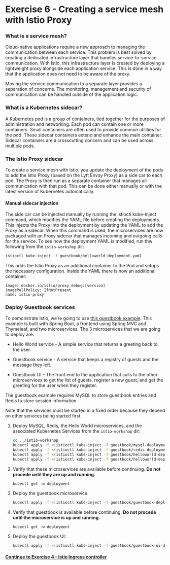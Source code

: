 # Exercise 6 - Creating a service mesh with Istio Proxy

### What is a service mesh?

Cloud-native applications require a new approach to managing the communication between each service. This problem is best solved by creating a dedicated infrastructure layer that handles service-to-service communication. With Istio, this infrastructure layer is created by deploying a lightweight proxy alongside each application service. This is done in a way that the application does not need to be aware of the proxy.

Moving the service communication to a separate layer provides a separation of concerns. The monitoring, management and security of communication can be handled outside of the application logic.

### What is a Kubernetes sidecar?

A Kubernetes pod is a group of containers, tied together for the purposes of administration and networking. Each pod can contain one or more containers.  Small containers are often used to provide common utilities for the pod. These sidecar containers extend and enhance the main container. Sidecar containers are a crosscutting concern and can be used across multiple pods.

### The Istio Proxy sidecar

To create a service mesh with Istio, you update the deployment of the pods to add the Istio Proxy (based on the Lyft Envoy Proxy) as a side car to each pod. The Proxy is then run as a separate container that manages all communication with that pod. This can be done either manually or with the latest version of Kubernetes automatically.

#### Manual sidecar injection

The side car can be injected manually by running the istioctl kube-inject command, which modifies the YAML file before creating the deployments. This injects the Proxy into the deployment by updating the YAML to add the Proxy as a sidecar. When this command is used, the microservices are now packaged with an Proxy sidecar that manages incoming and outgoing calls for the service. To see how the deployment YAML is modified, run thw following from the `istio-workshop` dir:

```sh
istioctl kube-inject -f guestbook/helloworld-deployment.yaml
```

This adds the Istio Proxy as an additional container to the Pod and setups the necessary configuration. Inside the YAML there is now an additional container:

```
image: docker.io/istio/proxy_debug:[version]
imagePullPolicy: IfNotPresent
name: istio-proxy
```

### Deploy Guestbook services

To demonstrate Istio, we’re going to use [this guestbook example](https://github.com/retroryan/spring-boot-docker). This example is built with Spring Boot, a frontend using Spring MVC and Thymeleaf, and two microservices. The 3 microservices that we are going to deploy are:

* Hello World service - A simple service that returns a greeting back to the user.

* Guestbook service - A service that keeps a registry of guests and the message they left.

* Guestbook UI - The front end to the application that calls to the other microservices to get the list of guests, register a new guest, and get the greeting for the user when they register.

The guestbook example requires MySQL to store guestbook entries and Redis to store session information.

Note that the services must be started in a fixed order because they depend on other services being started first.

1. Deploy MySQL, Redis, the Hello World microservices, and the associated Kubernetes Services from the `istio-workshop` dir:

    ```sh
    cd ../istio-workshop
    kubectl apply -f <(istioctl kube-inject -f guestbook/mysql-deployment.yaml) -f guestbook/mysql-service.yaml
    kubectl apply -f <(istioctl kube-inject -f guestbook/redis-deployment.yaml) -f guestbook/redis-service.yaml
    kubectl apply -f <(istioctl kube-inject -f guestbook/helloworld-deployment.yaml) -f guestbook/helloworld-service.yaml
    kubectl apply -f <(istioctl kube-inject -f guestbook/helloworld-deployment-v2.yaml)
    ```

2. Verify that these microservices are available before continuing. **Do not procede until they are up and running.** 

    ```
    kubectl get -w deployment
    ```
    
3. Deploy the guestbook microservice.

    ```sh
    kubectl apply -f <(istioctl kube-inject -f guestbook/guestbook-deployment.yaml) -f guestbook/guestbook-service.yaml
    ```

4. Verify that guestbook is available before continuing. **Do not procede until the microservice is up and running.** 

    ```
    kubectl get -w deployment
    ```

5. Deploy the guestbook UI:

    ```sh
    kubectl apply -f <(istioctl kube-inject -f guestbook/guestbook-ui-deployment.yaml --debug) -f guestbook/guestbook-ui-service.yaml
    ```

#### [Continue to Exercise 4 - Istio Ingress controller](../exercise-4/README.md)
